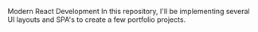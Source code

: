Modern React Development
In this repository, I'll be implementing several UI layouts and SPA's to create a few portfolio projects.
